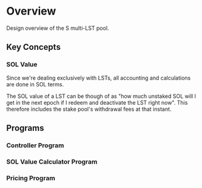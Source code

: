 # Overview

Design overview of the S multi-LST pool.

## Key Concepts

### SOL Value

Since we're dealing exclusively with LSTs, all accounting and calculations are done in SOL terms. 

The SOL value of a LST can be though of as "how much unstaked SOL will I get in the next epoch if I redeem and deactivate the LST right now". This therefore includes the stake pool's withdrawal fees at that instant.

## Programs

### Controller Program

### SOL Value Calculator Program

### Pricing Program
